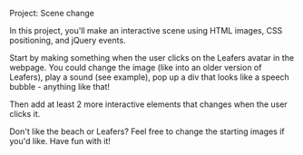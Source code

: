  
Project: Scene change

In this project, you'll make an interactive scene using HTML images, CSS positioning, and jQuery events.

Start by making something when the user clicks on the Leafers avatar in the webpage. You could change the image (like into an older version of Leafers), play a sound (see example), pop up a div that looks like a speech bubble - anything like that!

Then add at least 2 more interactive elements that changes when the user clicks it.

Don't like the beach or Leafers? Feel free to change the starting images if you'd like. Have fun with it!
